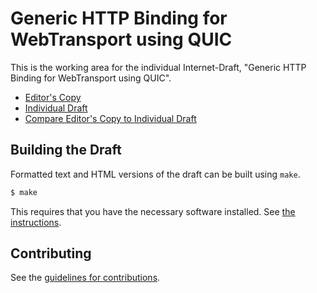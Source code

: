 # Generic HTTP Binding for WebTransport using QUIC

This is the working area for the individual Internet-Draft, "Generic HTTP Binding for WebTransport using QUIC".

* [Editor's Copy](https://martinthomson.github.io/webtransport-hwtq/#go.draft-thomson-webtrans-hwtq.html)
* [Individual Draft](https://datatracker.ietf.org/doc/html/draft-thomson-webtrans-hwtq)
* [Compare Editor's Copy to Individual Draft](https://martinthomson.github.io/webtransport-hwtq/#go.draft-thomson-webtrans-hwtq.diff)

## Building the Draft

Formatted text and HTML versions of the draft can be built using `make`.

```sh
$ make
```

This requires that you have the necessary software installed.  See
[the instructions](https://github.com/martinthomson/i-d-template/blob/main/doc/SETUP.md).


## Contributing

See the
[guidelines for contributions](https://github.com/martinthomson/webtransport-hwtq/blob/main/CONTRIBUTING.md).
